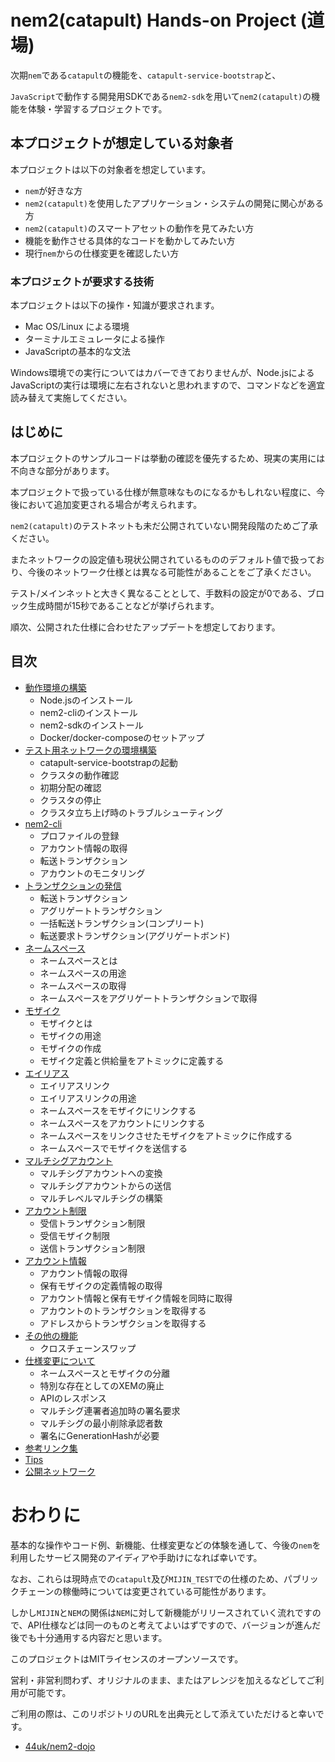 # nem2(catapult) Hands-on Project (道場)

次期`nem`である`catapult`の機能を、`catapult-service-bootstrap`と、

`JavaScript`で動作する開発用SDKである`nem2-sdk`を用いて`nem2(catapult)`の機能を体験・学習するプロジェクトです。


## 本プロジェクトが想定している対象者

本プロジェクトは以下の対象者を想定しています。

- `nem`が好きな方
- `nem2(catapult)`を使用したアプリケーション・システムの開発に関心がある方
- `nem2(catapult)`のスマートアセットの動作を見てみたい方
- 機能を動作させる具体的なコードを動かしてみたい方
- 現行`nem`からの仕様変更を確認したい方


### 本プロジェクトが要求する技術

本プロジェクトは以下の操作・知識が要求されます。

- Mac OS/Linux による環境
- ターミナルエミュレータによる操作
- JavaScriptの基本的な文法

Windows環境での実行についてはカバーできておりませんが、Node.jsによるJavaScriptの実行は環境に左右されないと思われますので、コマンドなどを適宜読み替えて実施してください。


## はじめに

本プロジェクトのサンプルコードは挙動の確認を優先するため、現実の実用には不向きな部分があります。

本プロジェクトで扱っている仕様が無意味なものになるかもしれない程度に、今後において追加変更される場合が考えられます。

`nem2(catapult)`のテストネットも未だ公開されていない開発段階のためご了承ください。

またネットワークの設定値も現状公開されているもののデフォルト値で扱っており、今後のネットワーク仕様とは異なる可能性があることをご了承ください。

テスト/メインネットと大きく異なることとして、手数料の設定が0である、ブロック生成時間が15秒であることなどが挙げられます。

順次、公開された仕様に合わせたアップデートを想定しております。


## 目次

- [動作環境の構築](docs/setup.md)
    - Node.jsのインストール
    - nem2-cliのインストール
    - nem2-sdkのインストール
    - Docker/docker-composeのセットアップ
- [テスト用ネットワークの環境構築](docs/workstation.md)
    - catapult-service-bootstrapの起動
    - クラスタの動作確認
    - 初期分配の確認
    - クラスタの停止
    - クラスタ立ち上げ時のトラブルシューティング
- [nem2-cli](docs/nem2-cli.md)
    - プロファイルの登録
    - アカウント情報の取得
    - 転送トランザクション
    - アカウントのモニタリング
- [トランザクションの発信](docs/announcing.md)
    - 転送トランザクション
    - アグリゲートトランザクション
    - 一括転送トランザクション(コンプリート)
    - 転送要求トランザクション(アグリゲートボンド)
- [ネームスペース](docs/namespace.md)
    - ネームスペースとは
    - ネームスペースの用途
    - ネームスペースの取得
    - ネームスペースをアグリゲートトランザクションで取得
- [モザイク](docs/mosaic.md)
    - モザイクとは
    - モザイクの用途
    - モザイクの作成
    - モザイク定義と供給量をアトミックに定義する
- [エイリアス](docs/aliaslink.md)
    - エイリアスリンク
    - エイリアスリンクの用途
    - ネームスペースをモザイクにリンクする
    - ネームスペースをアカウントにリンクする
    - ネームスペースをリンクさせたモザイクをアトミックに作成する
    - ネームスペースでモザイクを送信する
- [マルチシグアカウント](docs/multisig.md)
    - マルチシグアカウントへの変換
    - マルチシグアカウントからの送信
    - マルチレベルマルチシグの構築
- [アカウント制限](docs/account-restriction.md)
    - 受信トランザクション制限
    - 受信モザイク制限
    - 送信トランザクション制限
- [アカウント情報](docs/account.md)
    - アカウント情報の取得
    - 保有モザイクの定義情報の取得
    - アカウント情報と保有モザイク情報を同時に取得
    - アカウントのトランザクションを取得する
    - アドレスからトランザクションを取得する
- [その他の機能](docs/functions.md)
    - クロスチェーンスワップ
- [仕様変更について](docs/migrations.md)
    - ネームスペースとモザイクの分離
    - 特別な存在としてのXEMの廃止
    - APIのレスポンス
    - マルチシグ連署者追加時の署名要求
    - マルチシグの最小削除承認者数
    - 署名にGenerationHashが必要
- [参考リンク集](docs/links.md)
- [Tips](docs/tips.md)
- [公開ネットワーク](docs/testnet.md)


# おわりに

基本的な操作やコード例、新機能、仕様変更などの体験を通して、今後の`nem`を利用したサービス開発のアイディアや手助けになれば幸いです。

なお、これらは現時点での`catapult`及び`MIJIN_TEST`での仕様のため、パブリックチェーンの稼働時については変更されている可能性があります。

しかし`MIJIN`と`NEM`の関係は`NEM`に対して新機能がリリースされていく流れですので、API仕様などは同一のものと考えてよいはずですので、バージョンが進んだ後でも十分通用する内容だと思います。

このプロジェクトはMITライセンスのオープンソースです。

営利・非営利問わず、オリジナルのまま、またはアレンジを加えるなどしてご利用が可能です。

ご利用の際は、このリポジトリのURLを出典元として添えていただけると幸いです。

- [44uk/nem2\-dojo](https://github.com/44uk/nem2-dojo)
